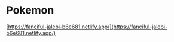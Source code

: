# Pokemon
[https://fanciful-jalebi-b6e681.netlify.app/](https://fanciful-jalebi-b6e681.netlify.app/)
